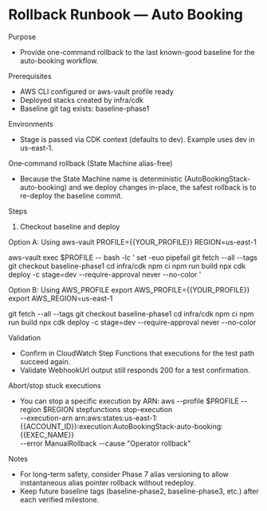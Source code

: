 # Rollback Runbook — Auto Booking

Purpose
- Provide one-command rollback to the last known-good baseline for the auto-booking workflow.

Prerequisites
- AWS CLI configured or aws-vault profile ready
- Deployed stacks created by infra/cdk
- Baseline git tag exists: baseline-phase1

Environments
- Stage is passed via CDK context (defaults to dev). Example uses dev in us-east-1.

One‑command rollback (State Machine alias-free)
- Because the State Machine name is deterministic (AutoBookingStack-auto-booking) and we deploy changes in-place, the safest rollback is to re-deploy the baseline commit.

Steps
1) Checkout baseline and deploy

Option A: Using aws-vault
PROFILE={{YOUR_PROFILE}}
REGION=us-east-1

aws-vault exec $PROFILE -- bash -lc '
  set -euo pipefail
  git fetch --all --tags
  git checkout baseline-phase1
  cd infra/cdk
  npm ci
  npm run build
  npx cdk deploy -c stage=dev --require-approval never --no-color
'

Option B: Using AWS_PROFILE
export AWS_PROFILE={{YOUR_PROFILE}}
export AWS_REGION=us-east-1

git fetch --all --tags
git checkout baseline-phase1
cd infra/cdk
npm ci
npm run build
npx cdk deploy -c stage=dev --require-approval never --no-color

Validation
- Confirm in CloudWatch Step Functions that executions for the test path succeed again.
- Validate WebhookUrl output still responds 200 for a test confirmation.

Abort/stop stuck executions
- You can stop a specific execution by ARN:
aws --profile $PROFILE --region $REGION stepfunctions stop-execution \
  --execution-arn arn:aws:states:us-east-1:{{ACCOUNT_ID}}:execution:AutoBookingStack-auto-booking:{{EXEC_NAME}} \
  --error ManualRollback --cause "Operator rollback"

Notes
- For long-term safety, consider Phase 7 alias versioning to allow instantaneous alias pointer rollback without redeploy.
- Keep future baseline tags (baseline-phase2, baseline-phase3, etc.) after each verified milestone.
